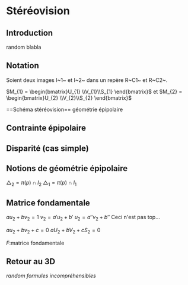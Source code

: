 # Stéréovision

## Introduction

random blabla

## Notation

Soient deux images I~1~ et I~2~ dans un repère R~C1~ et R~C2~.

$M_{1} = \begin{bmatrix}U_{1} \\V_{1}\\S_{1} \end{bmatrix}$ et $M_{2} = \begin{bmatrix}U_{2} \\V_{2}\\S_{2} \end{bmatrix}$

==Schéma stéréovision== géométrie épipolaire

## Contrainte épipolaire

## Disparité (cas simple)

## Notions de géométrie épipolaire

$\triangle_{2}=\pi(p)\cap I_{2}$
$\triangle_{1}=\pi(p)\cap I_{1}$

## Matrice fondamentale

$au_{2}+bv_{2}=1$
$v_{2}=a'u_{2}+b'$
$u_{2}=a''v_{2}+b''$
Ceci n'est pas top...

$au_{2}+bv_{2}+c=0$
$aU_{2}+bV_{2}+cS_{2}=0$

$F$:matrice fondamentale

## Retour au 3D

*random formules incompréhensibles*